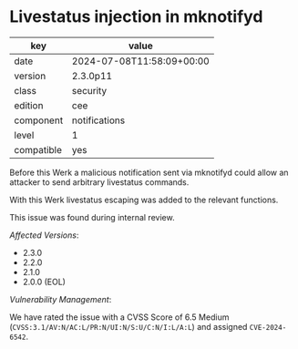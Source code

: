 [//]: # (werk v2)
# Livestatus injection in mknotifyd

key        | value
---------- | ---
date       | 2024-07-08T11:58:09+00:00
version    | 2.3.0p11
class      | security
edition    | cee
component  | notifications
level      | 1
compatible | yes

Before this Werk a malicious notification sent via mknotifyd could allow an attacker to send arbitrary livestatus commands.

With this Werk livestatus escaping was added to the relevant functions.

This issue was found during internal review.
 
*Affected Versions*:
 
* 2.3.0
* 2.2.0
* 2.1.0
* 2.0.0 (EOL)
 
*Vulnerability Management*:
 
We have rated the issue with a CVSS Score of 6.5 Medium (`CVSS:3.1/AV:N/AC:L/PR:N/UI:N/S:U/C:N/I:L/A:L`) and assigned `CVE-2024-6542`.
